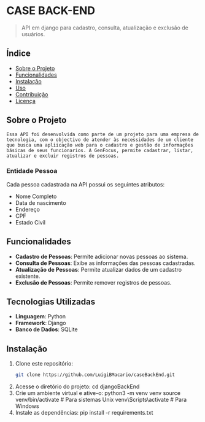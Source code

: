  # CASE BACK-END

> API em django para cadastro, consulta, atualização e exclusão de usuários.

## Índice
- [Sobre o Projeto](#sobre-o-projeto)
- [Funcionalidades](#funcionalidades)
- [Instalação](#instalação)
- [Uso](#uso)
- [Contribuição](#contribuição)
- [Licença](#licença)

## Sobre o Projeto
    Essa API foi desenvolvida como parte de um projeto para uma empresa de tecnologia, com o objectivo de atender às necessidades de um cliente que busca uma apliicação web para o cadastro e gestão de informações básicas de seus funcionarios. A GenFocus, permite cadastrar, listar, atualizar e excluir registros de pessoas.
### Entidade Pessoa
Cada pessoa cadastrada na API possui os seguintes atributos:
- Nome Completo
- Data de nascimento
- Endereço
- CPF
- Estado Civil

## Funcionalidades

- **Cadastro de Pessoas**: Permite adicionar novas pessoas ao sistema.
- **Consulta de Pessoas**: Exibe as informações das pessoas cadastradas.
- **Atualização de Pessoas**: Permite atualizar dados de um cadastro existente.
- **Exclusão de Pessoas**: Permite remover registros de pessoas.

## Tecnologias Utilizadas

- **Linguagem**: Python
- **Framework**: Django
- **Banco de Dados**: SQLite

## Instalação

1. Clone este repositório:
   ```bash
   git clone https://github.com/LuigiBMacario/caseBackEnd.git
2. Acesse o diretório do projeto:
    cd djangoBackEnd
3. Crie um ambiente virtual e ative-o:
    python3 -m venv venv
    source venv/bin/activate # Para sistemas Unix
    venv\Scripts\activate # Para Windows
4. Instale as dependências:
    pip install -r requirements.txt
